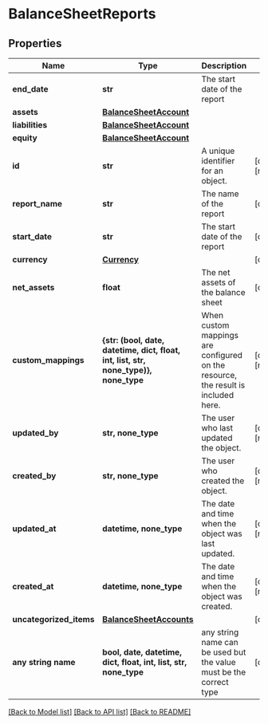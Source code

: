 # BalanceSheetReports


## Properties
Name | Type | Description | Notes
------------ | ------------- | ------------- | -------------
**end_date** | **str** | The start date of the report | 
**assets** | [**BalanceSheetAccount**](BalanceSheetAccount.md) |  | 
**liabilities** | [**BalanceSheetAccount**](BalanceSheetAccount.md) |  | 
**equity** | [**BalanceSheetAccount**](BalanceSheetAccount.md) |  | 
**id** | **str** | A unique identifier for an object. | [optional] [readonly] 
**report_name** | **str** | The name of the report | [optional] 
**start_date** | **str** | The start date of the report | [optional] 
**currency** | [**Currency**](Currency.md) |  | [optional] 
**net_assets** | **float** | The net assets of the balance sheet | [optional] 
**custom_mappings** | **{str: (bool, date, datetime, dict, float, int, list, str, none_type)}, none_type** | When custom mappings are configured on the resource, the result is included here. | [optional] [readonly] 
**updated_by** | **str, none_type** | The user who last updated the object. | [optional] [readonly] 
**created_by** | **str, none_type** | The user who created the object. | [optional] [readonly] 
**updated_at** | **datetime, none_type** | The date and time when the object was last updated. | [optional] [readonly] 
**created_at** | **datetime, none_type** | The date and time when the object was created. | [optional] [readonly] 
**uncategorized_items** | [**BalanceSheetAccounts**](BalanceSheetAccounts.md) |  | [optional] 
**any string name** | **bool, date, datetime, dict, float, int, list, str, none_type** | any string name can be used but the value must be the correct type | [optional]

[[Back to Model list]](../../README.md#documentation-for-models) [[Back to API list]](../../README.md#documentation-for-api-endpoints) [[Back to README]](../../README.md)


